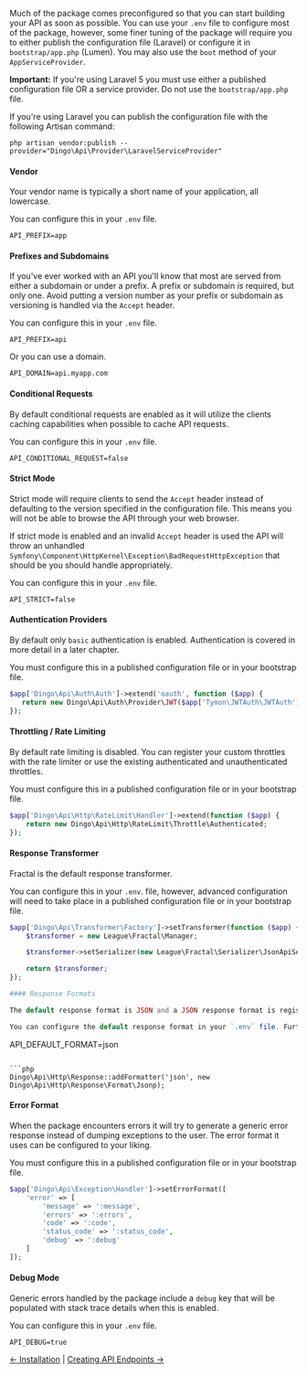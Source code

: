 Much of the package comes preconfigured so that you can start building your API as soon as possible. You can use your `.env` file to configure most of the package, however, some finer tuning of the package will require you to either publish the configuration file (Laravel) or configure it in `bootstrap/app.php` (Lumen). You may also use the `boot` method of your `AppServiceProvider`.

**Important:** If you're using Laravel 5 you must use either a published configuration file OR a service provider. Do not use the `bootstrap/app.php` file.

If you're using Laravel you can publish the configuration file with the following Artisan command:

```
php artisan vendor:publish --provider="Dingo\Api\Provider\LaravelServiceProvider"
```

#### Vendor

Your vendor name is typically a short name of your application, all lowercase.

You can configure this in your `.env` file.

```
API_PREFIX=app
```

#### Prefixes and Subdomains

If you've ever worked with an API you'll know that most are served from either a subdomain or under a prefix. A prefix or subdomain *is* required, but only one. Avoid putting a version number as your prefix or subdomain as versioning is handled via the `Accept` header.

You can configure this in your `.env` file.

```
API_PREFIX=api
```

Or you can use a domain.

```
API_DOMAIN=api.myapp.com
```

#### Conditional Requests

By default conditional requests are enabled as it will utilize the clients caching capabilities when possible to cache API requests.

You can configure this in your `.env` file.

```
API_CONDITIONAL_REQUEST=false
```

#### Strict Mode

Strict mode will require clients to send the `Accept` header instead of defaulting to the version specified in the configuration file. This means you will not be able to browse the API through your web browser.

If strict mode is enabled and an invalid `Accept` header is used the API will throw an unhandled `Symfony\Component\HttpKernel\Exception\BadRequestHttpException` that should be you should handle appropriately.

You can configure this in your `.env` file.

```
API_STRICT=false
```

#### Authentication Providers

By default only `basic` authentication is enabled. Authentication is covered in more detail in a later chapter.

You must configure this in a published configuration file or in your bootstrap file.

```php
$app['Dingo\Api\Auth\Auth']->extend('oauth', function ($app) {
   return new Dingo\Api\Auth\Provider\JWT($app['Tymon\JWTAuth\JWTAuth']);
});
```

#### Throttling / Rate Limiting

By default rate limiting is disabled. You can register your custom throttles with the rate limiter or use the existing authenticated and unauthenticated throttles.

You must configure this in a published configuration file or in your bootstrap file.

```php
$app['Dingo\Api\Http\RateLimit\Handler']->extend(function ($app) {
    return new Dingo\Api\Http\RateLimit\Throttle\Authenticated;
});
```

#### Response Transformer

Fractal is the default response transformer.

You can configure this in your `.env`. file, however, advanced configuration will need to take place in a published configuration file or in your bootstrap file.

```php
$app['Dingo\Api\Transformer\Factory']->setTransformer(function ($app) {
    $transformer = new League\Fractal\Manager;

    $transformer->setSerializer(new League\Fractal\Serializer\JsonApiSerializer);

    return $transformer;
});

#### Response Formats

The default response format is JSON and a JSON response format is registered by default.

You can configure the default response format in your `.env` file. Further response format configuration will need to take place in a published configuration file or in your bootstrap file.

```
API_DEFAULT_FORMAT=json
```

```php
Dingo\Api\Http\Response::addFormatter('json', new Dingo\Api\Http\Response\Format\Jsonp);
```

#### Error Format

When the package encounters errors it will try to generate a generic error response instead of dumping exceptions to the user. The error format it uses can be configured to your liking.

You must configure this in a published configuration file or in your bootstrap file.

```php
$app['Dingo\Api\Exception\Handler']->setErrorFormat([
    'error' => [
        'message' => ':message',
        'errors' => ':errors',
        'code' => ':code',
        'status_code' => ':status_code',
        'debug' => ':debug'
    ]
]);
```

#### Debug Mode

Generic errors handled by the package include a `debug` key that will be populated with stack trace details when this is enabled.

You can configure this in your `.env` file.

```
API_DEBUG=true
```

[← Installation](https://github.com/dingo/api/wiki/Installation) | [Creating API Endpoints →](https://github.com/dingo/api/wiki/Creating-API-Endpoints)

